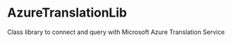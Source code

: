 AzureTranslationLib
===================

Class library to connect and query with Microsoft Azure Translation Service 